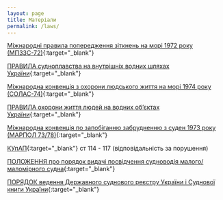```yaml
---
layout: page
title: Матеріали
permalink: /laws/
---
```


[Міжнародні правила попередження зіткнень на морі 1972 року (МПЗЗС-72)](https://zakon.rada.gov.ua/laws/show/995_137){:target="_blank"}

[ПРАВИЛА судноплавства на внутрішніх водних шляхах України](https://zakon.rada.gov.ua/laws/show/z0872-04){:target="_blank"}

[Міжнародна конвенція з охорони людського життя на морі 1974 року (СОЛАС-74)](https://zakon.rada.gov.ua/laws/show/995_251){:target="_blank"}

[ПРАВИЛА охорони життя людей на водних об’єктах України](https://zakon.rada.gov.ua/laws/show/z0566-17){:target="_blank"}

[Міжнародна конвенція по запобіганню забрудненню з суден 1973 року (МАРПОЛ 73/78)](https://zakon.rada.gov.ua/laws/show/896_009){:target="_blank"}

[КУпАП](https://zakon.rada.gov.ua/laws/show/80731-10){:target="_blank"} ст 114 - 117 (відповідальність за порушення)

[ПОЛОЖЕННЯ про порядок видачі посвідчення судноводія малого/маломірного судна](https://zakon.rada.gov.ua/laws/show/z0831-13){:target="_blank"}

[ПОРЯДОК ведення Державного суднового реєстру України і Суднової книги України](https://zakon.rada.gov.ua/laws/show/1069-97-%D0%BF){:target="_blank"}
